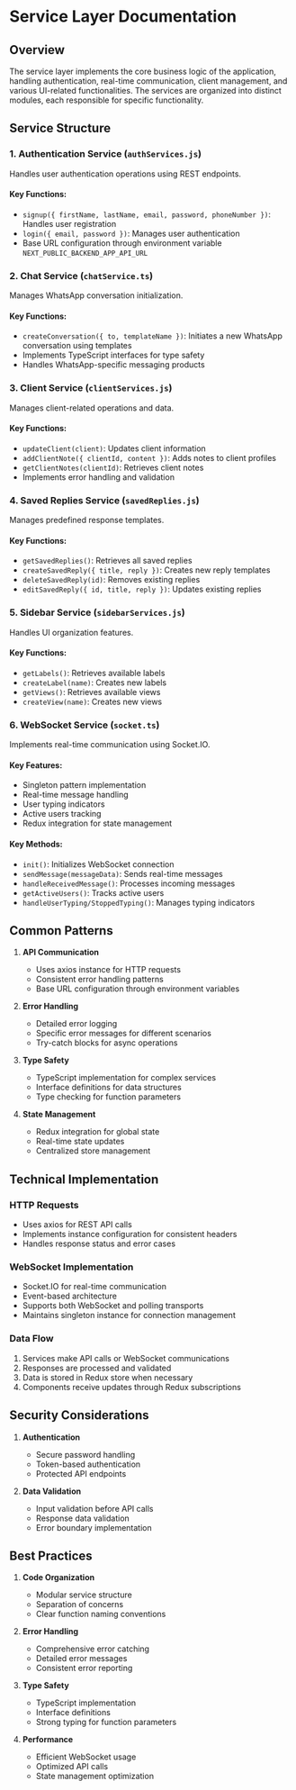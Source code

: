 # Service Layer Documentation

## Overview
The service layer implements the core business logic of the application, handling authentication, real-time communication, client management, and various UI-related functionalities. The services are organized into distinct modules, each responsible for specific functionality.

## Service Structure

### 1. Authentication Service (`authServices.js`)
Handles user authentication operations using REST endpoints.

#### Key Functions:
- `signup({ firstName, lastName, email, password, phoneNumber })`: Handles user registration
- `login({ email, password })`: Manages user authentication
- Base URL configuration through environment variable `NEXT_PUBLIC_BACKEND_APP_API_URL`

### 2. Chat Service (`chatService.ts`)
Manages WhatsApp conversation initialization.

#### Key Functions:
- `createConversation({ to, templateName })`: Initiates a new WhatsApp conversation using templates
- Implements TypeScript interfaces for type safety
- Handles WhatsApp-specific messaging products

### 3. Client Service (`clientServices.js`)
Manages client-related operations and data.

#### Key Functions:
- `updateClient(client)`: Updates client information
- `addClientNote({ clientId, content })`: Adds notes to client profiles
- `getClientNotes(clientId)`: Retrieves client notes
- Implements error handling and validation

### 4. Saved Replies Service (`savedReplies.js`)
Manages predefined response templates.

#### Key Functions:
- `getSavedReplies()`: Retrieves all saved replies
- `createSavedReply({ title, reply })`: Creates new reply templates
- `deleteSavedReply(id)`: Removes existing replies
- `editSavedReply({ id, title, reply })`: Updates existing replies

### 5. Sidebar Service (`sidebarServices.js`)
Handles UI organization features.

#### Key Functions:
- `getLabels()`: Retrieves available labels
- `createLabel(name)`: Creates new labels
- `getViews()`: Retrieves available views
- `createView(name)`: Creates new views

### 6. WebSocket Service (`socket.ts`)
Implements real-time communication using Socket.IO.

#### Key Features:
- Singleton pattern implementation
- Real-time message handling
- User typing indicators
- Active users tracking
- Redux integration for state management

#### Key Methods:
- `init()`: Initializes WebSocket connection
- `sendMessage(messageData)`: Sends real-time messages
- `handleReceivedMessage()`: Processes incoming messages
- `getActiveUsers()`: Tracks active users
- `handleUserTyping/StoppedTyping()`: Manages typing indicators

## Common Patterns

1. **API Communication**
   - Uses axios instance for HTTP requests
   - Consistent error handling patterns
   - Base URL configuration through environment variables

2. **Error Handling**
   - Detailed error logging
   - Specific error messages for different scenarios
   - Try-catch blocks for async operations

3. **Type Safety**
   - TypeScript implementation for complex services
   - Interface definitions for data structures
   - Type checking for function parameters

4. **State Management**
   - Redux integration for global state
   - Real-time state updates
   - Centralized store management

## Technical Implementation

### HTTP Requests
- Uses axios for REST API calls
- Implements instance configuration for consistent headers
- Handles response status and error cases

### WebSocket Implementation
- Socket.IO for real-time communication
- Event-based architecture
- Supports both WebSocket and polling transports
- Maintains singleton instance for connection management

### Data Flow
1. Services make API calls or WebSocket communications
2. Responses are processed and validated
3. Data is stored in Redux store when necessary
4. Components receive updates through Redux subscriptions

## Security Considerations

1. **Authentication**
   - Secure password handling
   - Token-based authentication
   - Protected API endpoints

2. **Data Validation**
   - Input validation before API calls
   - Response data validation
   - Error boundary implementation

## Best Practices

1. **Code Organization**
   - Modular service structure
   - Separation of concerns
   - Clear function naming conventions

2. **Error Handling**
   - Comprehensive error catching
   - Detailed error messages
   - Consistent error reporting

3. **Type Safety**
   - TypeScript implementation
   - Interface definitions
   - Strong typing for function parameters

4. **Performance**
   - Efficient WebSocket usage
   - Optimized API calls
   - State management optimization
